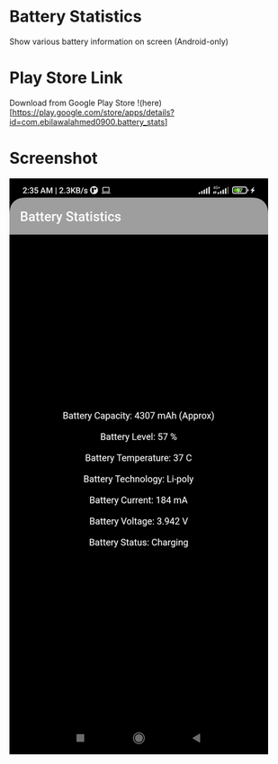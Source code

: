 # Battery Statistics
  Show various battery information on screen (Android-only)
    
# Play Store Link
  Download from Google Play Store !(here)[https://play.google.com/store/apps/details?id=com.ebilawalahmed0900.battery_stats]

# Screenshot
![Image](/asset/image1.png)
